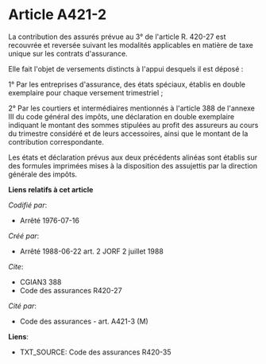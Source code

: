 # Article A421-2

La contribution des assurés prévue au 3° de l'article R. 420-27 est recouvrée et reversée suivant les modalités applicables
en matière de taxe unique sur les contrats d'assurance.

Elle fait l'objet de versements distincts à l'appui desquels il est déposé :

1° Par les entreprises d'assurance, des états spéciaux, établis en double exemplaire pour chaque versement trimestriel ;

2° Par les courtiers et intermédiaires mentionnés à l'article 388 de l'annexe III du code général des impôts, une déclaration
en double exemplaire indiquant le montant des sommes stipulées au profit des assureurs au cours du trimestre considéré et de
leurs accessoires, ainsi que le montant de la contribution correspondante.

Les états et déclaration prévus aux deux précédents alinéas sont établis sur des formules imprimées mises à la disposition
des assujettis par la direction générale des impôts.

**Liens relatifs à cet article**

_Codifié par_:

  - Arrêté 1976-07-16

_Créé par_:

  - Arrêté 1988-06-22 art. 2 JORF 2 juillet 1988

_Cite_:

  - CGIAN3 388
  - Code des assurances R420-27

_Cité par_:

  - Code des assurances - art. A421-3 (M)

**Liens**:

  - TXT_SOURCE: Code des assurances R420-35
